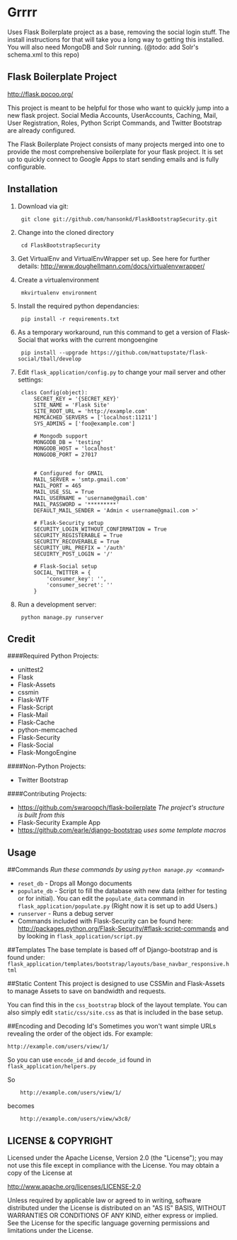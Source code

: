 Grrrr
=====
Uses Flask Boilerplate project as a base, removing the social login stuff. The install instructions for that will take you a long way to getting this installed. You will also need MongoDB and Solr running. (@todo: add Solr's schema.xml to this repo)

Flask Boilerplate Project
-------------------------
http://flask.pocoo.org/

This project is meant to be helpful for those who want to quickly jump into a new flask project. Social Media Accounts, UserAccounts, Caching, Mail, User Registration, Roles, Python Script Commands, and Twitter Bootstrap are already configured. 

The Flask Boilerplate Project consists of many projects merged into one to provide the most comprehensive boilerplate for your flask project. It is set up to quickly connect to Google Apps to start sending emails and is fully configurable.

Installation
------------
1. Download via git:

        git clone git://github.com/hansonkd/FlaskBootstrapSecurity.git

2. Change into the cloned directory

        cd FlaskBootstrapSecurity

2. Get VirtualEnv and VirtualEnvWrapper set up. See here for further details: http://www.doughellmann.com/docs/virtualenvwrapper/
	
3. Create a virtualenvironment

        mkvirtualenv environment

4. Install the required python dependancies:

        pip install -r requirements.txt
    
5. As a temporary workaround, run this command to get a version of Flask-Social that works with the current mongoengine

        pip install --upgrade https://github.com/mattupstate/flask-social/tball/develop

6. Edit `flask_application/config.py` to change your mail server and other settings:

        class Config(object):
            SECRET_KEY = '{SECRET_KEY}'
            SITE_NAME = 'Flask Site'
            SITE_ROOT_URL = 'http://example.com'
            MEMCACHED_SERVERS = ['localhost:11211']
            SYS_ADMINS = ['foo@example.com']
    
            # Mongodb support
            MONGODB_DB = 'testing'
            MONGODB_HOST = 'localhost'
            MONGODB_PORT = 27017


            # Configured for GMAIL
            MAIL_SERVER = 'smtp.gmail.com'
            MAIL_PORT = 465
            MAIL_USE_SSL = True
            MAIL_USERNAME = 'username@gmail.com'
            MAIL_PASSWORD = '*********'
            DEFAULT_MAIL_SENDER = 'Admin < username@gmail.com >'
    
            # Flask-Security setup
            SECURITY_LOGIN_WITHOUT_CONFIRMATION = True
            SECURITY_REGISTERABLE = True
            SECURITY_RECOVERABLE = True
            SECURITY_URL_PREFIX = '/auth'
            SECUIRTY_POST_LOGIN = '/'
    
            # Flask-Social setup
            SOCIAL_TWITTER = {
                'consumer_key': '',
                'consumer_secret': ''
            }


7. Run a development server:
        
        python manage.py runserver

Credit
------
####Required Python Projects:

* unittest2
* Flask
* Flask-Assets
* cssmin
* Flask-WTF
* Flask-Script
* Flask-Mail
* Flask-Cache
* python-memcached
* Flask-Security
* Flask-Social
* Flask-MongoEngine

####Non-Python Projects:
* Twitter Bootstrap

####Contributing Projects:
* https://github.com/swaroopch/flask-boilerplate _The project's structure is built from this_
* Flask-Security Example App
* https://github.com/earle/django-bootstrap _uses some template macros_

Usage
-----

##Commands
_Run these commands by using `python manage.py <command>`_


* `reset_db` - Drops all Mongo documents
* `populate_db` - Script to fill the database with new data (either for testing or for initial). You can edit the `populate_data` command in `flask_application/populate.py` (Right now it is set up to add Users.)
* `runserver` - Runs a debug server
* Commands included with Flask-Security can be found here: http://packages.python.org/Flask-Security/#flask-script-commands and by looking in `flask_application/script.py`

##Templates
The base template is based off of Django-bootstrap and is found under: `flask_application/templates/bootstrap/layouts/base_navbar_responsive.html`

##Static Content
This project is designed to use CSSMin and Flask-Assets to manage Assets to save on bandwidth and requests. 

You can find this in the `css_bootstrap` block of the layout template. You can also simply edit `static/css/site.css` as that is included in the base setup. 

##Encoding and Decoding Id's
Sometimes you won't want simple URLs revealing the order of the object ids. For example:
    
    http://example.com/users/view/1/

So you can use `encode_id` and `decode_id` found in `flask_application/helpers.py`

So 

        http://example.com/users/view/1/
        
becomes

        http://example.com/users/view/w3c8/



LICENSE &amp; COPYRIGHT
-----------------------

Licensed under the Apache License, Version 2.0 (the "License");
you may not use this file except in compliance with the License.
You may obtain a copy of the License at

http://www.apache.org/licenses/LICENSE-2.0

Unless required by applicable law or agreed to in writing, software
distributed under the License is distributed on an "AS IS" BASIS,
WITHOUT WARRANTIES OR CONDITIONS OF ANY KIND, either express or implied.
See the License for the specific language governing permissions and
limitations under the License.

